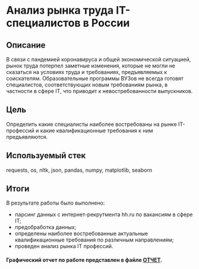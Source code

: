# Анализ рынка труда IT-специалистов в России

## Описание
В связи с пандемией коронавируса и общей экономической ситуацией, рынок труда потерпел заметные изменения, которые не могли не сказаться на условиях труда и требованиях, предъявляемых к соискателям. Образовательные программы ВУЗов не всегда готовят специалистов, соответствующих новым требованиям рынка, в частности в сфере  IT, что приводит к невостребованности выпускников.

## Цель
Определить какие специалисты наиболее востребованы на рынке IT-профессий и какие квалификационные требования к ним предъявляются. 

## Используемый стек
requests, os, nltk, json, pandas, numpy, matplotlib, seaborn

## Итоги
В результате работы было выполнено:
- парсинг данных с интернет-рекрутмента hh.ru по вакансиям в сфере IT;
- предобработка данных;
- определены наиболее востребованные актуальные квалификационные требования по различным направлениям;
- проведен анализ рынка IT профессий.

#### Графический отчет по работе представлен в файле <a href = "https://github.com/ArtemV0ronin/analysis_of_the_IT_vacancies_market/blob/main/ОТЧЕТ.pdf">ОТЧЕТ</a>.
